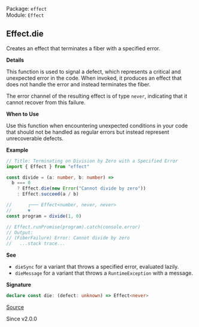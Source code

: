 Package: `effect`<br />
Module: `Effect`<br />

## Effect.die

Creates an effect that terminates a fiber with a specified error.

**Details**

This function is used to signal a defect, which represents a critical and
unexpected error in the code. When invoked, it produces an effect that does
not handle the error and instead terminates the fiber.

The error channel of the resulting effect is of type `never`, indicating that
it cannot recover from this failure.

**When to Use**

Use this function when encountering unexpected conditions in your code that
should not be handled as regular errors but instead represent unrecoverable
defects.

**Example**

```ts
// Title: Terminating on Division by Zero with a Specified Error
import { Effect } from "effect"

const divide = (a: number, b: number) =>
  b === 0
    ? Effect.die(new Error("Cannot divide by zero"))
    : Effect.succeed(a / b)

//      ┌─── Effect<number, never, never>
//      ▼
const program = divide(1, 0)

// Effect.runPromise(program).catch(console.error)
// Output:
// (FiberFailure) Error: Cannot divide by zero
//   ...stack trace...
```

**See**

- `dieSync` for a variant that throws a specified error, evaluated
lazily.
- `dieMessage` for a variant that throws a `RuntimeException` with a
message.

**Signature**

```ts
declare const die: (defect: unknown) => Effect<never>
```

[Source](https://github.com/Effect-TS/effect/tree/main/packages/effect/src/Effect.ts#L2582)

Since v2.0.0